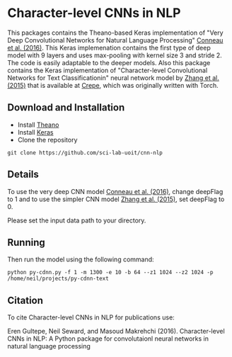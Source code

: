 Character-level CNNs in NLP
========

This packages contains the Theano-based Keras implementation of "Very Deep Convolutional Networks for Natural Language Processing" [Conneau et al. (2016)](https://arxiv.org/abs/1606.01781). This Keras implemenation contains the first type of deep model with 9 layers and uses max-pooling with kernel size 3 and stride 2. The code is easily adaptable to the deeper models.
Also this package contains the Keras implementation of "Character-level Convolutional Networks for Text
Classificationin" neural network model by [Zhang et al. (2015)](https://arxiv.org/abs/1509.01626) that is available at [Crepe](https://github.com/zhangxiangxiao/Crepe), which was originally written with Torch.

Download and Installation
-------

- Install [Theano](http://deeplearning.net/software/theano/install.html)
- Install [Keras](https://github.com/fchollet/keras#installation)
- Clone the repository
```
git clone https://github.com/sci-lab-uoit/cnn-nlp
```

Details
-------

To use the very deep CNN model [Conneau et al. (2016)](https://arxiv.org/abs/1606.01781), change deepFlag to 1 and to use the simpler CNN model [Zhang et al. (2015)](https://arxiv.org/abs/1509.01626),  set deepFlag to 0.

Please set the input data path to your directory.

Running
-------

Then run the model using the following command:

```
python py-cdnn.py -f 1 -m 1300 -e 10 -b 64 --z1 1024 --z2 1024 -p /home/neil/projects/py-cdnn-text
```

Citation
--------

To cite Character-level CNNs in NLP for publications use:

Eren Gultepe, Neil Seward, and Masoud Makrehchi (2016). Character-level CNNs in NLP: A Python package for convolutaionl neural networks in natural language processing
